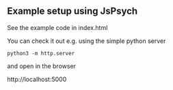 
## Example setup using JsPsych

See the example code in index.html

You can check it out e.g. using the simple python server

```
python3 -m http.server
```

and open in the browser

http://localhost:5000
